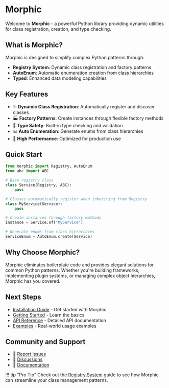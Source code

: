 # Morphic

Welcome to **Morphic** - a powerful Python library providing dynamic utilities for class registration, creation, and type checking.

## What is Morphic?

Morphic is designed to simplify complex Python patterns through:

- **Registry System**: Dynamic class registration and factory patterns
- **AutoEnum**: Automatic enumeration creation from class hierarchies
- **Typed**: Enhanced data modeling capabilities

## Key Features

- ✨ **Dynamic Class Registration**: Automatically register and discover classes
- 🏭 **Factory Patterns**: Create instances through flexible factory methods
- 🔄 **Type Safety**: Built-in type checking and validation
- 📊 **Auto Enumeration**: Generate enums from class hierarchies
- 🚀 **High Performance**: Optimized for production use

## Quick Start

```python
from morphic import Registry, AutoEnum
from abc import ABC

# Base registry class
class Service(Registry, ABC):
    pass

# Classes automatically register when inheriting from Registry
class MyService(Service):
    pass

# Create instances through factory methods
instance = Service.of("MyService")

# Generate enums from class hierarchies
ServiceEnum = AutoEnum.create(Service)
```

## Why Choose Morphic?

Morphic eliminates boilerplate code and provides elegant solutions for common Python patterns. Whether you're building frameworks, implementing plugin systems, or managing complex object hierarchies, Morphic has you covered.

## Next Steps

- [Installation Guide](installation.md) - Get started with Morphic
- [Getting Started](user-guide/getting-started.md) - Learn the basics
- [API Reference](api/index.md) - Detailed API documentation
- [Examples](examples.md) - Real-world usage examples

## Community and Support

- 🐛 [Report Issues](https://github.com/adivekar/morphic/issues)
- 💬 [Discussions](https://github.com/adivekar/morphic/discussions)
- 📖 [Documentation](https://adivekar-utexas.github.io/morphic/)

!!! tip "Pro Tip"
    Check out the [Registry System](user-guide/registry.md) guide to see how Morphic can streamline your class management patterns.